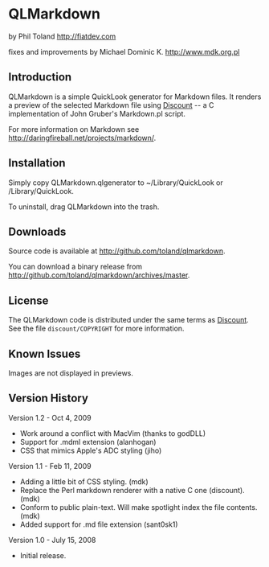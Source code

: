 QLMarkdown
==========

by Phil Toland
<http://fiatdev.com>

fixes and improvements by Michael Dominic K.
<http://www.mdk.org.pl>

Introduction
------------

QLMarkdown is a simple QuickLook generator for Markdown files. It renders a
preview of the selected Markdown file using [Discount][Discount] -- a C implementation of 
John Gruber's Markdown.pl script.

For more information on Markdown see 
<http://daringfireball.net/projects/markdown/>.


Installation
------------

Simply copy QLMarkdown.qlgenerator to ~/Library/QuickLook or /Library/QuickLook.

To uninstall, drag QLMarkdown into the trash.


Downloads
---------

Source code is available at <http://github.com/toland/qlmarkdown>.

You can download a binary release from <http://github.com/toland/qlmarkdown/archives/master>.


License
-------

The QLMarkdown code is distributed under the same terms as [Discount][Discount]. See
the file `discount/COPYRIGHT` for more information.


Known Issues
------------

Images are not displayed in previews.


Version History
---------------

Version 1.2 - Oct 4, 2009

* Work around a conflict with MacVim (thanks to godDLL)
* Support for .mdml extension (alanhogan)
* CSS that mimics Apple's ADC styling (jiho)

Version 1.1 - Feb 11, 2009

* Adding a little bit of CSS styling. (mdk)
* Replace the Perl markdown renderer with a native C one (discount). (mdk)
* Conform to public plain-text. Will make spotlight index the file
  contents. (mdk) 
* Added support for .md file extension (sant0sk1)

Version 1.0 - July 15, 2008

* Initial release.

[Discount]: http://www.pell.portland.or.us/~orc/Code/markdown/
